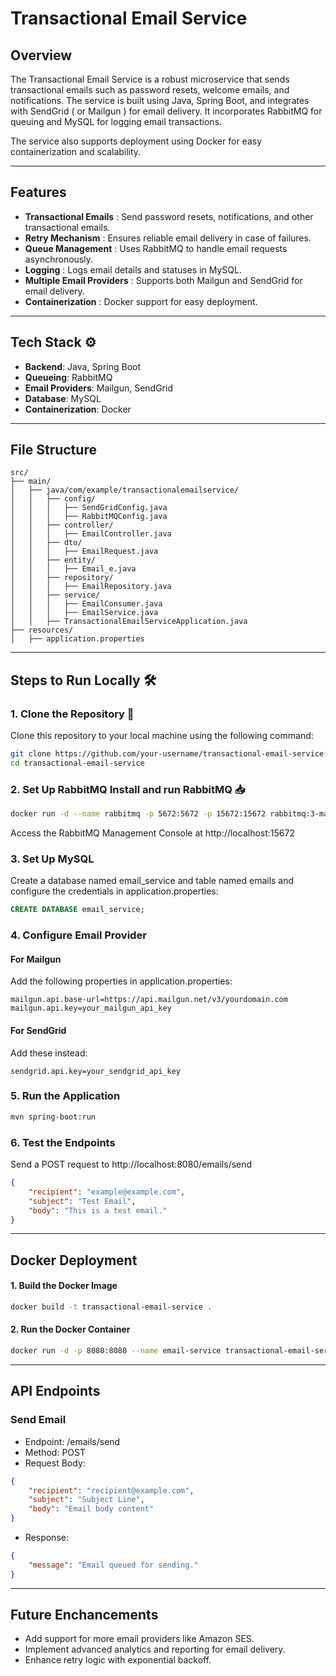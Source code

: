 # Transactional Email Service

## Overview
The Transactional Email Service is a robust microservice that sends transactional emails such as password resets, welcome emails, and notifications. The service is built using Java, Spring Boot, and integrates with SendGrid ( or Mailgun ) for email delivery. It incorporates RabbitMQ for queuing and MySQL for logging email transactions.

The service also supports deployment using Docker for easy containerization and scalability.

---

## Features 
- **Transactional Emails** : Send password resets, notifications, and other transactional emails.
- **Retry Mechanism** : Ensures reliable email delivery in case of failures.
- **Queue Management** : Uses RabbitMQ to handle email requests asynchronously.
- **Logging** : Logs email details and statuses in MySQL.
- **Multiple Email Providers** : Supports both Mailgun and SendGrid for email delivery.
- **Containerization** : Docker support for easy deployment.

---

## Tech Stack ⚙️
- **Backend**: Java, Spring Boot
- **Queueing**: RabbitMQ
- **Email Providers**: Mailgun, SendGrid
- **Database**: MySQL
- **Containerization**: Docker

---

## File Structure
```plaintext
src/
├── main/
│   ├── java/com/example/transactionalemailservice/
│   │   ├── config/
│   │   │   ├── SendGridConfig.java
│   │   │   ├── RabbitMQConfig.java
│   │   ├── controller/
│   │   │   ├── EmailController.java
│   │   ├── dto/
│   │   │   ├── EmailRequest.java
│   │   ├── entity/
│   │   │   ├── Email_e.java
│   │   ├── repository/
│   │   │   ├── EmailRepository.java
│   │   ├── service/
│   │   │   ├── EmailConsumer.java
│   │   │   ├── EmailService.java
│   │   ├── TransactionalEmailServiceApplication.java
├── resources/
│   ├── application.properties
```
---

## Steps to Run Locally 🛠️
### 1. Clone the Repository 📂
Clone this repository to your local machine using the following command:

```bash
git clone https://github.com/your-username/transactional-email-service.git
cd transactional-email-service
```

### 2. Set Up RabbitMQ Install and run RabbitMQ 📥
```bash
docker run -d --name rabbitmq -p 5672:5672 -p 15672:15672 rabbitmq:3-management

```
Access the RabbitMQ Management Console at http://localhost:15672 



### 3. Set Up MySQL
Create a database named email_service and table named emails and configure the credentials in application.properties:
```sql
CREATE DATABASE email_service;
```

### 4. Configure Email Provider
####  For Mailgun
Add the following properties in application.properties:
```properties
mailgun.api.base-url=https://api.mailgun.net/v3/yourdomain.com
mailgun.api.key=your_mailgun_api_key
```

#### For SendGrid
Add these instead:
```properties
sendgrid.api.key=your_sendgrid_api_key
```

### 5. Run the Application
```bash
mvn spring-boot:run
```

### 6. Test the Endpoints
Send a POST request to http://localhost:8080/emails/send
```json
{
    "recipient": "example@example.com",
    "subject": "Test Email",
    "body": "This is a test email."
}

```
---

## Docker Deployment
#### 1. Build the Docker Image

```bash
docker build -t transactional-email-service .

```
#### 2. Run the Docker Container

```bash
docker run -d -p 8080:8080 --name email-service transactional-email-service
```
---

## API Endpoints
### Send Email
- Endpoint: /emails/send
- Method: POST
- Request Body:
```json
{
    "recipient": "recipient@example.com",
    "subject": "Subject Line",
    "body": "Email body content"
}
```
- Response:
```json
{
    "message": "Email queued for sending."
}

```
---

## Future Enchancements
- Add support for more email providers like Amazon SES.
- Implement advanced analytics and reporting for email delivery.
- Enhance retry logic with exponential backoff.
